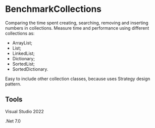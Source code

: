 # BenchmarkCollections

Comparing the time spent creating, searching, removing and inserting numbers in collections.
Measure time and performance using different collections as:
 - ArrayList;
 - List;
 - LinkedList;
 - Dictionary;
 - SortedList;
 - SortedDictionary.

Easy to include other collection classes, because uses Strategy design pattern.

## Tools
Visual Studio 2022

.Net 7.0
